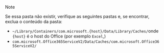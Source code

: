 > [!NOTE]
> Se essa pasta não existir, verifique as seguintes pastas e, se encontrar, exclua o conteúdo da pasta:
>    - `~/Library/Containers/com.microsoft.{host}/Data/Library/Caches/`onde `{host}` é o host do Office (por exemplo `Excel`,)
>    - `com.microsoft.Office365ServiceV2/Data/Caches/com.microsoft.Office365ServiceV2/`
